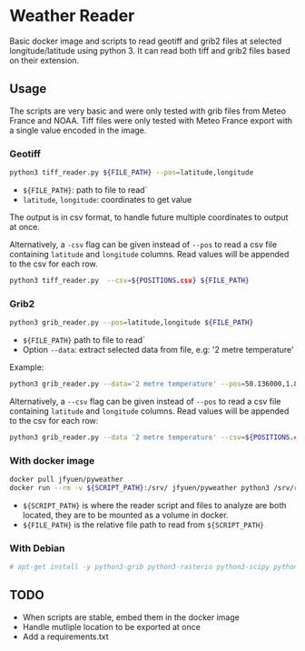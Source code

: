# Weather Reader

Basic docker image and scripts to read geotiff and grib2 files at selected longitude/latitude using python 3.
It can read both tiff and grib2 files based on their extension.

## Usage

The scripts are very basic and were only tested with grib files from Meteo France and NOAA. 
Tiff files were only tested with Meteo France export with a single value encoded in the image.

### Geotiff
```bash
python3 tiff_reader.py ${FILE_PATH} --pos=latitude,longitude
```

- `${FILE_PATH}`: path to file to read`
- `latitude`, `longitude`: coordinates to get value

The output is in csv format, to handle future multiple coordinates to output at once.

Alternatively, a `-csv` flag can be given instead of `--pos` to read a csv file containing `latitude` and `longitude` columns.
Read values will be appended to the csv for each row.
```bash
python3 tiff_reader.py  --csv=${POSITIONS.csv} ${FILE_PATH}
```

### Grib2
```bash
python3 grib_reader.py --pos=latitude,longitude ${FILE_PATH}
```

- `${FILE_PATH}` path to file to read`
- Option `--data`: extract selected data from file, e.g: '2 metre temperature'

Example:
```bash
python3 grib_reader.py --data='2 metre temperature' --pos=50.136000,1.834000 ${FILE_PATH}
```

Alternatively, a `--csv` flag can be given instead of `--pos` to read a csv file containing `latitude` and `longitude` columns.
Read values will be appended to the csv for each row:
```bash
python3 grib_reader.py --data '2 metre temperature' --csv=${POSITIONS.csv} ${FILE_PATH} 
```

### With docker image

```bash
docker pull jfyuen/pyweather
docker run --rm -v ${SCRIPT_PATH}:/srv/ jfyuen/pyweather python3 /srv/reader.py /srv/${FILE_PATH}
```
- `${SCRIPT_PATH}` is where the reader script and files to analyze are both located, they are to be mounted as a volume in docker.
- `${FILE_PATH}` is the relative file path to read from `${SCRIPT_PATH}`


### With Debian

```bash
# apt-get install -y python3-grib python3-rasterio python3-scipy python3-matplotlib python3-pandas
```

## TODO

- When scripts are stable, embed them in the docker image
- Handle mutliple location to be exported at once
- Add a requirements.txt